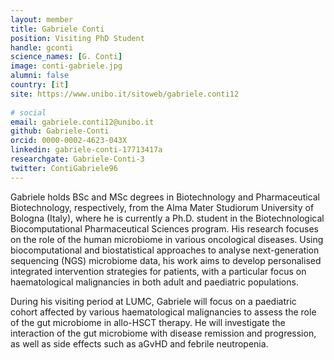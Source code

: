 ```yaml
---                                                                                                                                                                                                 
layout: member
title: Gabriele Conti
position: Visiting PhD Student
handle: gconti
science_names: [G. Conti] 
image: conti-gabriele.jpg
alumni: false
country: [it]
site: https://www.unibo.it/sitoweb/gabriele.conti12
 
# social
email: gabriele.conti12@unibo.it
github: Gabriele-Conti
orcid: 0000-0002-4623-043X
linkedin: gabriele-conti-17713417a
researchgate: Gabriele-Conti-3
twitter: ContiGabriele96
---
```


Gabriele holds BSc and MSc degrees in Biotechnology and Pharmaceutical Biotechnology, respectively, from the Alma Mater Studiorum University of Bologna (Italy), where he is currently a Ph.D. student in the Biotechnological Biocomputational Pharmaceutical Sciences program. His research focuses on the role of the human microbiome in various oncological diseases. Using biocomputational and biostatistical approaches to analyse next-generation sequencing (NGS) microbiome data, his work aims to develop personalised integrated intervention strategies for patients, with a particular focus on haematological malignancies in both adult and paediatric populations.
  
During his visiting period at LUMC, Gabriele will focus on a paediatric cohort affected by various haematological malignancies to assess the role of the gut microbiome in allo-HSCT therapy. He will investigate the interaction of the gut microbiome with disease remission and progression, as well as side effects such as aGvHD and febrile neutropenia.
